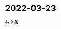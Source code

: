 # 2022-03-23

共 0 条

<!-- BEGIN WEIBO -->
<!-- 最后更新时间 Wed Mar 23 2022 03:12:12 GMT+0800 (China Standard Time) -->

<!-- END WEIBO -->
